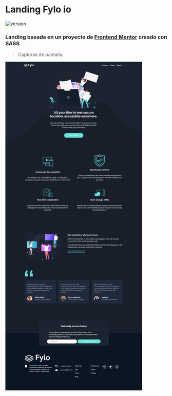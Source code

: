 # Landing Fylo io

![version](https://img.shields.io/badge/version-1.0.0-blue.svg)

### Landing basada en un proyecto de [Frontend Mentor](https://www.frontendmentor.io/) creado con SASS

> Capturas de pantalla

![screenshots1](public/landing-fylo.png)